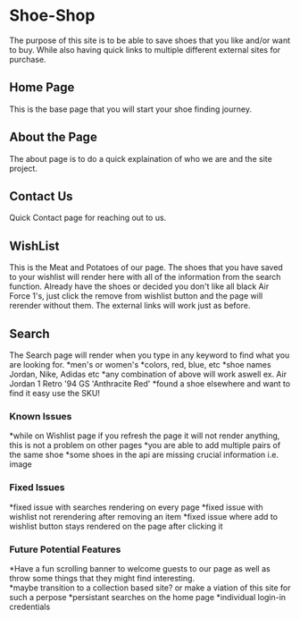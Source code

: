 # Shoe-Shop

The purpose of this site is to be able to save shoes that you like and/or want to buy. While also having quick links to multiple different external sites for purchase.

## Home Page
This is the base page that you will start your shoe finding journey.  

## About the Page
The about page is to do a quick explaination of who we are and the site project.

## Contact Us
Quick Contact page for reaching out to us.

## WishList
This is the Meat and Potatoes of our page. 
The shoes that you have saved to your wishlist will render here with all of the information from the search function. 
Already have the shoes or decided you don't like all black Air Force 1's, just click the remove from wishlist button and the page will rerender without them. 
The external links will work just as before.

## Search
The Search page will render when you type in any keyword to find what you are looking for. 
*men's or women's
*colors, red, blue, etc
*shoe names Jordan, Nike, Adidas etc
*any combination of above will work aswell ex. Air Jordan 1 Retro '94 GS 'Anthracite Red'
*found a shoe elsewhere and want to find it easy use the SKU!

### Known Issues
*while on Wishlist page if you refresh the page it will not render anything, this is not a problem on other pages
*you are able to add multiple pairs of the same shoe
*some shoes in the api are missing crucial information i.e. image

### Fixed Issues
*fixed issue with searches rendering on every page
*fixed issue with wishlist not rerendering after removing an item
*fixed issue where add to wishlist button stays rendered on the page after clicking it

### Future Potential Features
*Have a fun scrolling banner to welcome guests to our page as well as throw some things that they might find interesting.  
*maybe transition to a collection based site? or make a viation of this site for such a perpose
*persistant searches on the home page
*individual login-in credentials
